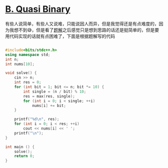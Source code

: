 # [B. Quasi Binary](https://codeforces.com/problemset/problem/538/B)

有些人说简单，有些人又说难，只能说因人而异，但是我觉得还是有点难度的，因为我想不到😅，但是看了[题解](https://www.luogu.com.cn/article/7ld351er)之后感觉只是想到思路的话还是挺简单的，但是要用代码实现的话就有点困难了，下面是根据题解写的代码

```cpp

#include<bits/stdc++.h>
using namespace std;
int n;
int nums[10];

void solve() {
    cin >> n;
    int res = 0;
    for (int bit = 1; bit <= n; bit *= 10) {
        int single = (n / bit) % 10;
        res = max(res, single);
        for (int i = 0; i < single; ++i)
            nums[i] += bit;
    }

    printf("%d\n", res);
    for (int i = 0; i < res; ++i)
        cout << nums[i] << ' ';
    printf("\n");
}

int main () {
    solve();
    return 0;
}
```
